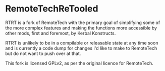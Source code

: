 RemoteTechReTooled
==================

RTRT is a fork of RemoteTech with the primary goal of simplifying some of the more complex features and making the functions more accessible by other mods, first and foremost, by Kerbal Konstructs.

RTRT is unlikely to be in a compilable or releasable state at any time soon and is currently a code dump for changes I'd like to make to RemoteTech but do not want to push over at that.

This fork is licensed GPLv2, as per the original licence for RemoteTech.
